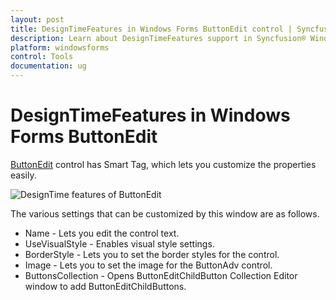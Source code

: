 ```yaml
---
layout: post
title: DesignTimeFeatures in Windows Forms ButtonEdit control | Syncfusion®
description: Learn about DesignTimeFeatures support in Syncfusion® Windows Forms ButtonEdit control and more details.
platform: windowsforms
control: Tools
documentation: ug
---
```


# DesignTimeFeatures in Windows Forms ButtonEdit

[ButtonEdit](https://help.syncfusion.com/cr/windowsforms/Syncfusion.Windows.Forms.Tools.ButtonEdit.html) control has Smart Tag, which lets you customize the properties easily.

![DesignTime features of ButtonEdit](DesignTime_Features_images/DesignTime_Features_img1.png) 

The various settings that can be customized by this window are as follows.

* Name - Lets you edit the control text.
* UseVisualStyle - Enables visual style settings.
* BorderStyle - Lets you to set the border styles for the control.
* Image - Lets you to set the image for the ButtonAdv control.
* ButtonsCollection - Opens ButtonEditChildButton Collection Editor window to add ButtonEditChildButtons.
